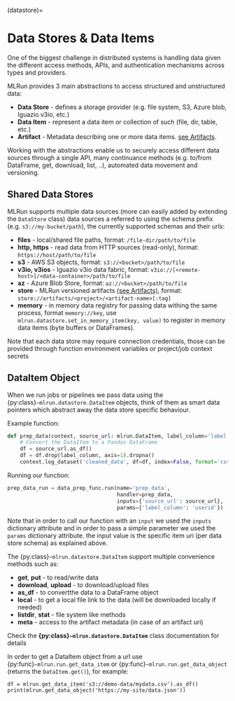 (datastore)=
# Data Stores & Data Items

One of the biggest challenge in distributed systems is handling data given the 
different access methods, APIs, and authentication mechanisms across types and providers.

MLRun provides 3 main abstractions to access structured and unstructured data:
* **Data Store** - defines a storage provider (e.g. file system, S3, Azure blob, Iguazio v3io, etc.)
* **Data Item** - represent a data item or collection of such (file, dir, table, etc.)
* **Artifact** - Metadata describing one or more data items. [see Artifacts](./artifacts.md).

Working with the abstractions enable us to securely access different data sources through a single API, 
many continuance methods (e.g. to/from DataFrame, get, download, list, ..), automated data movement and versioning.     

## Shared Data Stores

MLRun supports multiple data sources (more can easily added by extending the `DataStore` class)
data sources a referred to using the schema prefix (e.g. `s3://my-bucket/path`), the currently supported schemas and their urls:
* **files** - local/shared file paths, format: `/file-dir/path/to/file`
* **http, https** - read data from HTTP sources (read-only), format: `https://host/path/to/file`
* **s3** - AWS S3 objects, format: `s3://<bucket>/path/to/file`
* **v3io, v3ios** - Iguazio v3io data fabric, format: `v3io://[<remote-host>]/<data-container>/path/to/file`
* **az** - Azure Blob Store, format: `az://<bucket>/path/to/file`
* **store** - MLRun versioned artifacts [(see Artifacts)](./artifacts.md), format: `store://artifacts/<project>/<artifact-name>[:tag]`
* **memory** - in memory data registry for passing data withing the same process, format `memory://key`, 
  use `mlrun.datastore.set_in_memory_item(key, value)` to register in memory data items (byte buffers or DataFrames).

Note that each data store may require connection credentials, those can be provided through function environment variables 
or project/job context secrets

## DataItem Object

When we run jobs or pipelines we pass data using the {py:class}`~mlrun.datastore.DataItem` objects, think of them as smart 
data pointers which abstract away the data store specific behaviour.

Example function:

```python
def prep_data(context, source_url: mlrun.DataItem, label_column='label'):
    # Convert the DataItem to a Pandas DataFrame
    df = source_url.as_df()
    df = df.drop(label_column, axis=1).dropna()
    context.log_dataset('cleaned_data', df=df, index=False, format='csv')
```

Running our function:

```python
prep_data_run = data_prep_func.run(name='prep_data',
                                   handler=prep_data,
                                   inputs={'source_url': source_url},
                                   params={'label_column': 'userid'})
```

Note that in order to call our function with an `input` we used the `inputs` dictionary attribute and in order to pass
a simple parameter we used the `params` dictionary attribute. the input value is the specific item uri 
(per data store schema) as explained above.

The {py:class}`~mlrun.datastore.DataItem` support multiple convenience methods such as:
* **get**, **put** - to read/write data
* **download**, **upload** - to download/upload files
* **as_df** - to convertthe data to a DataFrame object
* **local** - to get a local file link to the data (will be downloaded locally if needed)
* **listdir**, **stat** - file system like methods
* **meta** - access to the artifact metadata (in case of an artifact uri)

Check the **{py:class}`~mlrun.datastore.DataItem`** class documentation for details

In order to get a DataItem object from a url use {py:func}`~mlrun.run.get_data_item` or 
{py:func}`~mlrun.run.get_data_object` (returns the `DataItem.get()`), for example:

    df = mlrun.get_data_item('s3://demo-data/mydata.csv').as_df()
    print(mlrun.get_data_object('https://my-site/data.json'))


